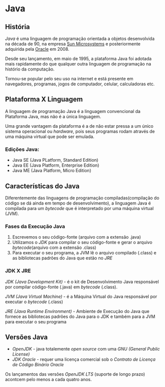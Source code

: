 # Java

## História
 *Java* é uma linguagem de programação orientada a objetos desenvolvida na década de 90, na empresa [Sun Microsystems](https://pt.wikipedia.org/wiki/Sun_Microsystems) e posteriormente adquirida pela [Oracle](https://www.oracle.com/br/java/) em 2008.

 Desde seu lançamento, em maio de 1995, a plataforma Java foi adotada mais rapidamente do que qualquer outra linguagem de programação na histório da computação.

 Tornou-se popular pelo seu uso na internet e está presente em navegadores, programas, jogos de computador, celular, calculadoras etc.

## Plataforma X Linguagem
 A linguagem de programação Java é a linguagem convencional da Plataforma Java, mas não é a única linguagem.

 Uma grande vantagem da plataforma é a de não estar pressa a um único sistema operacional ou _hardware_, pois seus programas rodam através de uma máquina virtual que pode ser emulada.
 ### Edições Java:
 * Java SE (Java PLatform, Standard Edition)
 * Java EE (Java Platform, Enterprise Edition)
 * Java ME (Java Platform, Micro Edition)

## Características do Java
  Diferentemente das linguagens de programação compiladas(compilação do código se dá ainda em tempo de desenvolvimento), a linguagem Java é compilada para um _bytecode_ que é interpretado por uma máquina virtual (JVM).

  ### Fases da Execução Java
  1. Escrevemos o seu código-fonte (arquivo com a extensão .java)
  2. Utilizamos o *JDK* para compilar o seu código-fonte e gerar o arquivo _bytecode_(arquivo com a extensão .class)
  3. Para executar o seu programa, a JVM lê o arquivo compilado (.class) e as bibliotecas padrões do Java que estão no *JRE*

  ### JDK X JRE
  *JDK (Java Development Kit)* - é o kit de Desenvolvimento Java responsável por compilar código-fonte (.java) em _bytecode_ (.class).

  *JVM (Java Virtual Machine)* - é a Máquina Virtual do Java responsável por executar o _bytecode_ (.class)

  *JRE (Java Runtime Environment)* - Ambiente de Execução do Java que fornece as bibliotecas padrões do Java para o JDK e também para a JVM para executar o seu programa

## Versões Java
 * *OpenJDK* - java totalemente *open source* com uma *GNU (General Public License)*
 * *JDK Oracle* - requer uma licença comercial sob o *Contrato de Licença de Código Binário Oracle*

 Os lançamentos das versões *OpenJDK LTS* (suporte de longo prazo) acontcem pelo menos a cada quatro anos.



